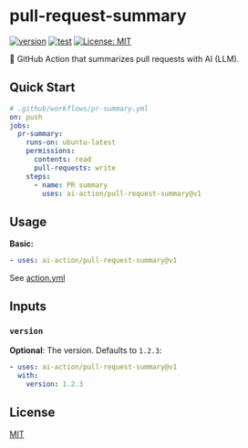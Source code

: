 # pull-request-summary

[![version](https://badgen.net/github/release/ai-action/pull-request-summary)](https://github.com/ai-action/pull-request-summary/releases)
[![test](https://github.com/ai-action/pull-request-summary/actions/workflows/test.yml/badge.svg)](https://github.com/ai-action/pull-request-summary/actions/workflows/test.yml)
[![License: MIT](https://img.shields.io/badge/License-MIT-blue.svg)](https://opensource.org/licenses/MIT)

📝 GitHub Action that summarizes pull requests with AI (LLM).

## Quick Start

```yaml
# .github/workflows/pr-summary.yml
on: push
jobs:
  pr-summary:
    runs-on: ubuntu-latest
    permissions:
      contents: read
      pull-requests: write
    steps:
      - name: PR summary
        uses: ai-action/pull-request-summary@v1
```

## Usage

**Basic:**

```yaml
- uses: ai-action/pull-request-summary@v1
```

See [action.yml](action.yml)

## Inputs

### `version`

**Optional**: The version. Defaults to `1.2.3`:

```yaml
- uses: ai-action/pull-request-summary@v1
  with:
    version: 1.2.3
```

## License

[MIT](LICENSE)
